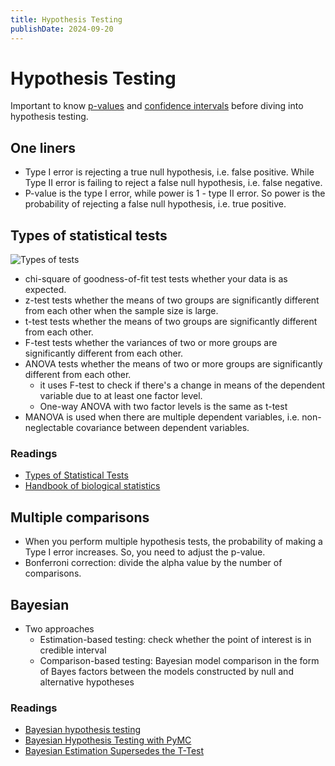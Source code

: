 ```yaml
---
title: Hypothesis Testing
publishDate: 2024-09-20
---
```


# Hypothesis Testing

Important to know [p-values](/p-values.md) and [confidence intervals](/confidence_intervals.md) before diving into hypothesis testing.

## One liners

- Type I error is rejecting a true null hypothesis, i.e. false positive. While Type II error is failing to reject a false null hypothesis, i.e. false negative.
- P-value is the type I error, while power is 1 - type II error. So power is the probability of rejecting a false null hypothesis, i.e. true positive.

## Types of statistical tests

![Types of tests](https://www.statsols.com/hs-fs/hubfs/Master-Images/Blog-Images/2019/what-statistical-test-to-use/What-statistical-test-to-use.png?width=733&name=What-statistical-test-to-use.png)

- chi-square of goodness-of-fit test tests whether your data is as expected.
- z-test tests whether the means of two groups are significantly different from each other when the sample size is large.
- t-test tests whether the means of two groups are significantly different from each other.
- F-test tests whether the variances of two or more groups are significantly different from each other.
- ANOVA tests whether the means of two or more groups are significantly different from each other.
  - it uses F-test to check if there's a change in means of the dependent variable due to at least one factor level.
  - One-way ANOVA with two factor levels is the same as t-test
- MANOVA is used when there are multiple dependent variables, i.e. non-neglectable covariance between dependent variables.

### Readings

- [Types of Statistical Tests](https://www.statsols.com/articles/types-of-statistical-tests)
- [Handbook of biological statistics](http://www.biostathandbook.com/testchoice.html)

## Multiple comparisons

- When you perform multiple hypothesis tests, the probability of making a Type I error increases. So, you need to adjust the p-value.
- Bonferroni correction: divide the alpha value by the number of comparisons.

## Bayesian

- Two approaches
  - Estimation-based testing: check whether the point of interest is in credible interval
  - Comparison-based testing: Bayesian model comparison in the form of Bayes factors between the models constructed by null and alternative hypotheses

### Readings

- [Bayesian hypothesis testing](https://michael-franke.github.io/intro-data-analysis/ch-03-07-hypothesis-testing-Bayes.html)
- [Bayesian Hypothesis Testing with PyMC](https://austinrochford.com/posts/2013-05-17-bayesian-hypothesis-testing-with-pymc.html)
- [Bayesian Estimation Supersedes the T-Test](https://www.pymc.io/projects/examples/en/latest/case_studies/BEST.html)
